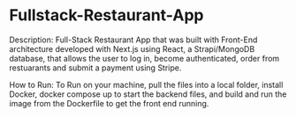 # Fullstack-Restaurant-App

Description:
Full-Stack Restaurant App that was built with Front-End architecture developed with Next.js using React, a Strapi/MongoDB database, that allows the user to log in, become authenticated, order from restuarants and submit a payment using Stripe.  

How to Run: 
To Run on your machine, pull the files into a local folder,
install Docker, 
docker compose up to start the backend files, 
and build and run the image from the Dockerfile to get the front end running.  